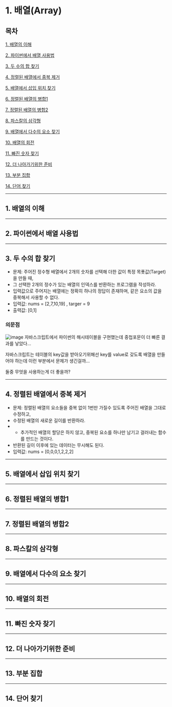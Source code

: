 # 1. 배열(Array)

## 목차


[1. 배열의 이해](#1)

[2. 파이썬에서 배열 사용법](#2)

[3. 두 수의 합 찾기](#3)

[4. 정렬된 배열에서 중복 제거](#4)

[5. 배열에서 삽입 위치 찾기](#5)

[6. 정렬된 배열의 병합1](#6)

[7. 정렬된 배열의 병합2](#7)

[8. 파스칼의 삼각형](#8)

[9. 배열에서 다수의 요소 찾기](#9)

[10. 배열의 회전](#10)

[11. 빠진 숫자 찾기](#11)

[12. 더 나아가기위한 준비](#12)

[13. 부분 집합](#13)

[14. 단어 찾기](#14)

---

## 1. 배열의 이해<a id="1"></a>

---

## 2. 파이썬에서 배열 사용법<a id="2"></a>

---

## 3. 두 수의 합 찾기<a id="3"></a>

- 문제: 주어진 정수형 배열에서 2개의 숫자를 선택해 더한 값이 특정 목푯값(Target)을 만들 때,
- 그 선택한 2개의 정수가 있는 배열의 인덱스를 반환하는 프로그램을 작성하라.
- 입력값으로 주어지는 배열에는 정확히 하나의 정답이 존재하며, 같은 요소의 값을 중복해서 사용할 수 없다.
- 입력값: nums = [2,7,10,19] , targer = 9
- 출력값: [0,1]

### 의문점
![image](https://user-images.githubusercontent.com/77711238/130931750-90cf7bd4-8112-4b7e-86e8-0d87ec73b38d.png)
자바스크립트에서 파이썬의 해시테이블을 구현했는데 중첩포문이 더 빠른 결과를 낳았다...

자바스크립트는 테이블의 key값을 받아오기위해선 key를 value로 갖도록 배열을 만들어야 하는데 이런 부분에서 문제가 생긴걸까... 

둘중 무엇을 사용하는게 더 좋을까?

---

## 4. 정렬된 배열에서 중복 제거<a id="4"></a>

- 문제: 정렬된 배열의 요소들을 중복 없이 1번만 가질수 있도록 주어진 배열을 그대로 수정하고,
- 수정된 배열의 새로운 길이를 반환하라.
- * 추가적인 배열의 할당은 하지 않고, 중복된 요소를 하나만 남기고 걸러내는 함수를 만드는 것이다.
- 반환된 길이 이후에 있는 데이터는 무시해도 된다.
- 입력값: nums = [0,0,0,1,2,2,2]

---

## 5. 배열에서 삽입 위치 찾기<a id="5"></a>

---

## 6. 정렬된 배열의 병합1<a id="6"></a>

---

## 7. 정렬된 배열의 병합2<a id="7"></a>

---

## 8. 파스칼의 삼각형<a id="8"></a>

---

## 9. 배열에서 다수의 요소 찾기<a id="9"></a>

---

## 10. 배열의 회전<a id="10"></a>

---

## 11. 빠진 숫자 찾기<a id="11"></a>

---

## 12. 더 나아가기위한 준비<a id="12"></a>

---

## 13. 부분 집합<a id="13"></a>

---

## 14. 단어 찾기<a id="14"></a>


